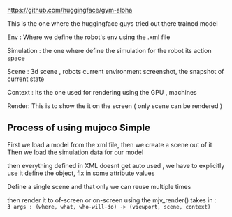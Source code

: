 https://github.com/huggingface/gym-aloha

This is the one where the huggingface guys tried out there trained model  

Env : Where we define the robot's env using the .xml file   

Simulation : the one where define the simulation for the robot its action space 

Scene : 3d scene , robots current environment screenshot, the snapshot of current state 

Context : Its the one used for rendering using the GPU , machines

Render: This is to show the it on the screen ( only scene can be rendered )

## Process of using mujoco Simple

First we load a model from the xml file, then we create a scene out of it 
Then we load the simulation data for our model

then everything defined in XML doesnt get auto used , we have to explicitly use it
define the object, fix in some attribute values 

Define a single scene and that only we can reuse multiple times 

then render it to of-screen or on-screen using the mjv_render() takes in :   
`3 args : (where, what, who-will-do) -> (viewport, scene, context)`




